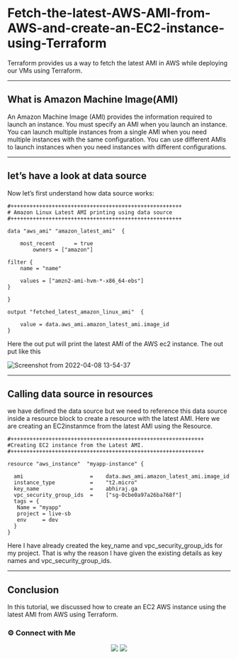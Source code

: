 # Fetch-the-latest-AWS-AMI-from-AWS-and-create-an-EC2-instance-using-Terraform

Terraform provides us a way to fetch the latest AMI in AWS while deploying our VMs using Terraform.

----
## What is Amazon Machine Image(AMI)

An Amazon Machine Image (AMI) provides the information required to launch an instance. You must specify an AMI when you launch an instance. You can launch multiple instances from a single AMI when you need multiple instances with the same configuration. You can use different AMIs to launch instances when you need instances with different configurations.

----
## let’s have a look at data source

Now let’s first understand how data source works:

~~~~
#++++++++++++++++++++++++++++++++++++++++++++++++++++++
# Amazon Linux Latest AMI printing using data source
#++++++++++++++++++++++++++++++++++++++++++++++++++++++

data "aws_ami" "amazon_latest_ami"  {

	most_recent      = true
        owners = ["amazon"]	

filter {
    name = "name"
    
    values = ["amzn2-ami-hvm-*-x86_64-ebs"]
}

}

output "fetched_latest_amazon_linux_ami"  {

	value = data.aws_ami.amazon_latest_ami.image_id
}
~~~~

Here the out put will print the latest AMI of the AWS ec2 instance. The out put like this

![Screenshot from 2022-04-08 13-54-37](https://user-images.githubusercontent.com/100773790/162396188-f9d961ac-a02e-4a23-8a14-f6f8809eb7fd.png)

-----
## Calling data source in resources

we have defined the data source but we need to reference this data source inside a resource block to create a resource with the latest AMI.
Here we are creating an EC2instanmce from the latest AMI using the Resource.

~~~
#+++++++++++++++++++++++++++++++++++++++++++++++++++++++++++++
#Creating EC2 instance from the Latest AMI.
#+++++++++++++++++++++++++++++++++++++++++++++++++++++++++++++

resource "aws_instance"  "myapp-instance" {

  ami                     =    data.aws_ami.amazon_latest_ami.image_id
  instance_type           =    "t2.micro"
  key_name                =    abhiraj.ga
  vpc_security_group_ids  =    ["sg-0cbe0a97a26ba768f"]
  tags = {
   Name = "myapp"
   project = live-sb
   env     = dev
  }
}
~~~~
Here I have already created the key_name and vpc_security_group_ids for my project. That is why the reason I have given the existing details as key names and vpc_security_group_ids.

----
## Conclusion

In this tutorial, we discussed how to create an EC2 AWS instance using the latest AMI from AWS using Terraform.



### ⚙️ Connect with Me

<p align="center">
 <a href="https://www.instagram.com/_r.e.b.e.l.z_33/"><img src="https://img.shields.io/badge/Instagram-E4405F?style=for-the-badge&logo=instagram&logoColor=white"/></a>
<a href="https://www.linkedin.com/in/abhiraj-parthan-82038b191"><img src="https://img.shields.io/badge/LinkedIn-0077B5?style=for-the-badge&logo=linkedin&logoColor=white"/></a> 
